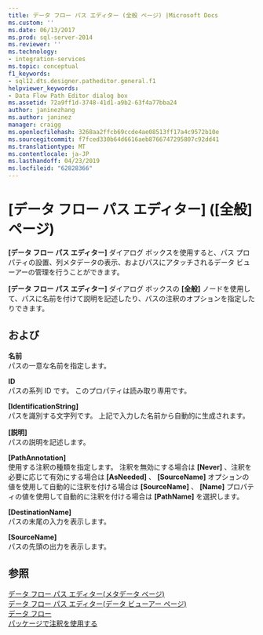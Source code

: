 ```yaml
---
title: データ フロー パス エディター (全般 ページ) |Microsoft Docs
ms.custom: ''
ms.date: 06/13/2017
ms.prod: sql-server-2014
ms.reviewer: ''
ms.technology:
- integration-services
ms.topic: conceptual
f1_keywords:
- sql12.dts.designer.patheditor.general.f1
helpviewer_keywords:
- Data Flow Path Editor dialog box
ms.assetid: 72a9ff1d-3748-41d1-a9b2-63f4a77bba24
author: janinezhang
ms.author: janinez
manager: craigg
ms.openlocfilehash: 3268aa2ffcb69ccde4ae08513ff17a4c9572b10e
ms.sourcegitcommit: f7fced330b64d6616aeb8766747295807c92dd41
ms.translationtype: MT
ms.contentlocale: ja-JP
ms.lasthandoff: 04/23/2019
ms.locfileid: "62828366"
---
```

# <a name="data-flow-path-editor-general-page"></a>[データ フロー パス エディター] ([全般] ページ)
  **[データ フロー パス エディター]** ダイアログ ボックスを使用すると、パス プロパティの設置、列メタデータの表示、およびパスにアタッチされるデータ ビューアーの管理を行うことができます。  
  
 **[データ フロー パス エディター]** ダイアログ ボックスの **[全般]** ノードを使用して、パスに名前を付けて説明を記述したり、パスの注釈のオプションを指定したりできます。  
  
## <a name="options"></a>および  
 **名前**  
 パスの一意な名前を指定します。  
  
 **ID**  
 パスの系列 ID です。 このプロパティは読み取り専用です。  
  
 **[IdentificationString]**  
 パスを識別する文字列です。 上記で入力した名前から自動的に生成されます。  
  
 **[説明]**  
 パスの説明を記述します。  
  
 **[PathAnnotation]**  
 使用する注釈の種類を指定します。 注釈を無効にする場合は **[Never]** 、注釈を必要に応じて有効にする場合は **[AsNeeded]** 、 **[SourceName]** オプションの値を使用して自動的に注釈を付ける場合は **[SourceName]** 、 **[Name]** プロパティの値を使用して自動的に注釈を付ける場合は **[PathName]** を選択します。  
  
 **[DestinationName]**  
 パスの末尾の入力を表示します。  
  
 **[SourceName]**  
 パスの先頭の出力を表示します。  
  
## <a name="see-also"></a>参照  
 [データ フロー パス エディター&#40;メタデータ ページ&#41;](../../2014/integration-services/data-flow-path-editor-metadata-page.md)   
 [データ フロー パス エディター&#40;データ ビューアー ページ&#41;](../../2014/integration-services/data-flow-path-editor-data-viewers-page.md)   
 [データ フロー](data-flow/data-flow.md)   
 [パッケージで注釈を使用する](use-annotations-in-packages.md)  
  
  
